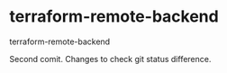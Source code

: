 # terraform-remote-backend

terraform-remote-backend

Second comit. Changes to check git status difference.
